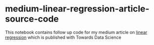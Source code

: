 # medium-linear-regression-article-source-code

This notebook contains follow up code for my medium article on [linear regression](https://towardsdatascience.com/linear-regression-bottoms-up-approach-intro-to-spark-a-bonus-b923ae594323) which is published with Towards Data Science
